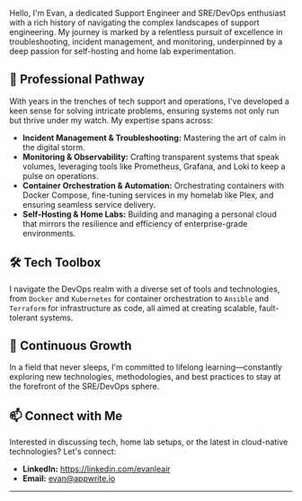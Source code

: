 Hello, I'm Evan, a dedicated Support Engineer and SRE/DevOps enthusiast with a rich history of navigating the complex landscapes of support engineering. My journey is marked by a relentless pursuit of excellence in troubleshooting, incident management, and monitoring, underpinned by a deep passion for self-hosting and home lab experimentation.

## 💼 Professional Pathway

With years in the trenches of tech support and operations, I've developed a keen sense for solving intricate problems, ensuring systems not only run but thrive under my watch. My expertise spans across:

- **Incident Management & Troubleshooting:** Mastering the art of calm in the digital storm. 
- **Monitoring & Observability:** Crafting transparent systems that speak volumes, leveraging tools like Prometheus, Grafana, and Loki to keep a pulse on operations.
- **Container Orchestration & Automation:** Orchestrating containers with Docker Compose, fine-tuning services in my homelab like Plex, and ensuring seamless service delivery.
- **Self-Hosting & Home Labs:** Building and managing a personal cloud that mirrors the resilience and efficiency of enterprise-grade environments.

## 🛠 Tech Toolbox

I navigate the DevOps realm with a diverse set of tools and technologies, from `Docker` and `Kubernetes` for container orchestration to `Ansible` and `Terraform` for infrastructure as code, all aimed at creating scalable, fault-tolerant systems.

## 🌱 Continuous Growth

In a field that never sleeps, I'm committed to lifelong learning—constantly exploring new technologies, methodologies, and best practices to stay at the forefront of the SRE/DevOps sphere.

## 📫 Connect with Me

Interested in discussing tech, home lab setups, or the latest in cloud-native technologies? Let's connect:

- **LinkedIn:** https://linkedin.com/evanleair
- **Email:** evan@appwrite.io

---


